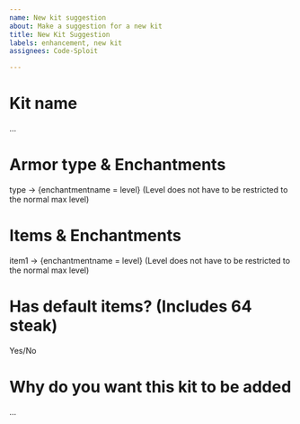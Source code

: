 ```yaml
---
name: New kit suggestion
about: Make a suggestion for a new kit
title: New Kit Suggestion
labels: enhancement, new kit
assignees: Code-Sploit

---
```


# Kit name
...

# Armor type & Enchantments
type -> {enchantmentname = level} (Level does not have to be restricted to the normal max level)

# Items & Enchantments
item1 -> {enchantmentname = level} (Level does not have to be restricted to the normal max level)

# Has default items? (Includes 64 steak)
Yes/No

# Why do you want this kit to be added
...
